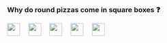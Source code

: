 ### Why do round pizzas come in square boxes :question:

<a href="https://linkedin.com/in/archisdi"><img src="https://archisdi.me/img/linkedin.png" width="30" height="30"></a> &nbsp; &nbsp;
<a href="https://instagram.com/archisdi"><img src="https://archisdi.me/img/instagram.png" width="30" height="30"></a> &nbsp; &nbsp;
<a href="https://t.me/archisdi"><img src="https://archisdi.me/img/telegram.png" width="30" height="30"></a> &nbsp; &nbsp;
<a href="https://archisdi.me/files/cv.pdf"><img src="https://archisdi.me/img/cv.png" width="30" height="30"></a> &nbsp; &nbsp;
<a href="https://github.com/milooprojectid"><img src="https://miloo.id/assets/img/miloo.png" height="30"></a> &nbsp; &nbsp;
